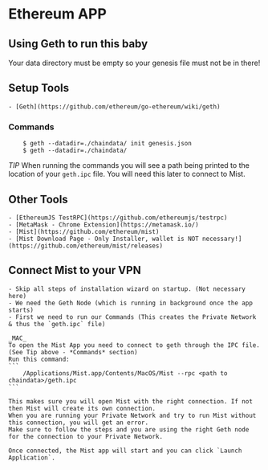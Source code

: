 # Ethereum APP

## Using Geth to run this baby
Your data directory must be empty so your genesis file must not be in there!

## Setup Tools
	- [Geth](https://github.com/ethereum/go-ethereum/wiki/geth)

### Commands
```
	$ geth --datadir=./chaindata/ init genesis.json
	$ geth --datadir=./chaindata/
```
*TIP* When running the commands you will see a path being printed to the location of your `geth.ipc` file. You will need this later to connect to Mist.

## Other Tools
	- [EthereumJS TestRPC](https://github.com/ethereumjs/testrpc)
	- [MetaMask - Chrome Extension](https://metamask.io/)
	- [Mist](https://github.com/ethereum/mist)
	- [Mist Download Page - Only Installer, wallet is NOT necessary!](https://github.com/ethereum/mist/releases)

## Connect Mist to your VPN
	- Skip all steps of installation wizard on startup. (Not necessary here)
	- We need the Geth Node (which is running in background once the app starts)
	- First we need to run our Commands (This creates the Private Network & thus the `geth.ipc` file)

	_MAC_
	To open the Mist App you need to connect to geth through the IPC file. (See Tip above - *Commands* section) 
	Run this command:
	```
		/Applications/Mist.app/Contents/MacOS/Mist --rpc <path to chaindata>/geth.ipc
	```

	This makes sure you will open Mist with the right connection. If not then Mist will create its own connection.
	When you are running your Private Network and try to run Mist without this connection, you will get an error.
	Make sure to follow the steps and you are using the right Geth node for the connection to your Private Network.

	Once connected, the Mist app will start and you can click `Launch Application`.

